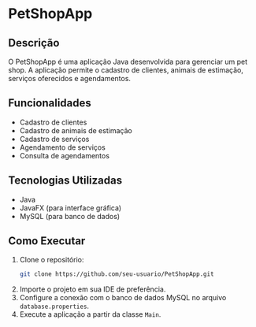 # PetShopApp

## Descrição
O PetShopApp é uma aplicação Java desenvolvida para gerenciar um pet shop. A aplicação permite o cadastro de clientes, animais de estimação, serviços oferecidos e agendamentos.

## Funcionalidades
- Cadastro de clientes
- Cadastro de animais de estimação
- Cadastro de serviços
- Agendamento de serviços
- Consulta de agendamentos

## Tecnologias Utilizadas
- Java
- JavaFX (para interface gráfica)
- MySQL (para banco de dados)

## Como Executar
1. Clone o repositório:
    ```bash
    git clone https://github.com/seu-usuario/PetShopApp.git
    ```
2. Importe o projeto em sua IDE de preferência.
3. Configure a conexão com o banco de dados MySQL no arquivo `database.properties`.
4. Execute a aplicação a partir da classe `Main`.